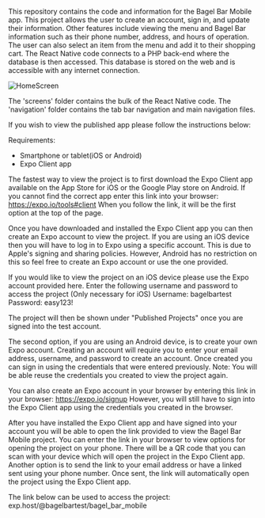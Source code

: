 This repository contains the code and information for the Bagel Bar Mobile app. This project allows the user to create
an account, sign in, and update their information. Other features include viewing the menu and Bagel Bar information such as
their phone number, address, and hours of operation. The user can also select an item from the menu and add it to their
shopping cart.
The React Native code connects to a PHP back-end where the database is then accessed. This database is stored on the web and is
accessible with any internet connection.

![HomeScreen](http://acad.kutztown.edu/~smagr173/GitHub/hom)

The 'screens' folder contains the bulk of the React Native code. The 'navigation' folder contains the tab bar navigation and
main navigation files.

If you wish to view the published app please follow the instructions below:

Requirements:
 - Smartphone or tablet(iOS or Android)
 - Expo Client app
 
The fastest way to view the project is to first download the Expo Client app available on the App Store for iOS or the Google Play
store on Android. If you cannot find the correct app enter this link into your browser: https://expo.io/tools#client
When you follow the link, it will be the first option at the top of the page.

Once you have downloaded and installed the Expo Client app you can then create an Expo account to view the project. If you are
using an iOS device then you will have to log in to Expo using a specific account. This is due to Apple's signing and sharing
policies. However, Android has no restriction on this so feel free to create an Expo account or use the one provided.

If you would like to view the project on an iOS device please use the Expo account provided here.
Enter the following username and password to access the project (Only necessary for iOS)
Username: bagelbartest
Password: easy123!

The project will then be shown under "Published Projects" once you are signed into the test account.

The second option, if you are using an Android device, is to create your own Expo account. Creating an account will require you to
enter your email address, username, and password to create an account. Once created you can sign in using the credentials that were
entered previously. Note: You will be able reuse the credentials you created to view the project again.

You can also create an Expo account in your browser by entering this link in your browser: https://expo.io/signup
However, you will still have to sign into the Expo Client app using the credentials you created in the browser.

After you have installed the Expo Client app and have signed into your account you will be able to open the link provided to view
the Bagel Bar Mobile project. You can enter the link in your browser to view options for opening the project on your phone.
There will be a QR code that you can scan with your device which will open the project in the Expo Client app. Another option is to
send the link to your email address or have a linked sent using your phone number. Once sent, the link will automatically open
the project using the Expo Client app.

The link below can be used to access the project:
exp.host/@bagelbartest/bagel_bar_mobile
